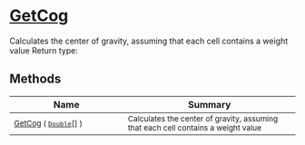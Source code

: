 # [GetCog](./ArrayExtension-100663390.md)

Calculates the center of gravity, assuming that each cell contains  a weight value
Return type:
## Methods

| Name | Summary | 
| --- | --- | 
| <sub>[GetCog](./ArrayExtension-100663390.md) ( [`Double`](https://docs.microsoft.com/en-us/dotnet/api/System.Double)[] )</sub><img width=200/>| <sub>Calculates the center of gravity, assuming that each cell contains  a weight value</sub>| <br>



